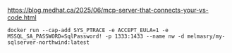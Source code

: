

https://blog.medhat.ca/2025/06/mcp-server-that-connects-your-vs-code.html

```
docker run --cap-add SYS_PTRACE -e ACCEPT_EULA=1 -e MSSQL_SA_PASSWORD=SqlPassword! -p 1333:1433 --name nw -d melmasry/my-sqlserver-northwind:latest
```
